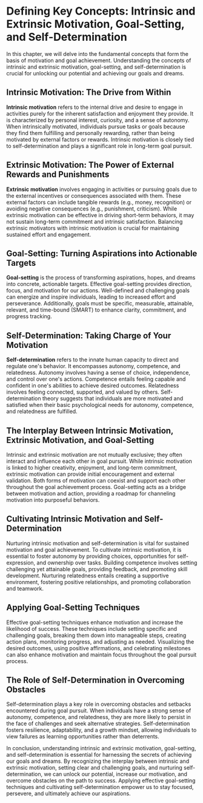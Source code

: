 Defining Key Concepts: Intrinsic and Extrinsic Motivation, Goal-Setting, and Self-Determination
==========================================================================================================

In this chapter, we will delve into the fundamental concepts that form the basis of motivation and goal achievement. Understanding the concepts of intrinsic and extrinsic motivation, goal-setting, and self-determination is crucial for unlocking our potential and achieving our goals and dreams.

Intrinsic Motivation: The Drive from Within
-------------------------------------------

**Intrinsic motivation** refers to the internal drive and desire to engage in activities purely for the inherent satisfaction and enjoyment they provide. It is characterized by personal interest, curiosity, and a sense of autonomy. When intrinsically motivated, individuals pursue tasks or goals because they find them fulfilling and personally rewarding, rather than being motivated by external factors or rewards. Intrinsic motivation is closely tied to self-determination and plays a significant role in long-term goal pursuit.

Extrinsic Motivation: The Power of External Rewards and Punishments
-------------------------------------------------------------------

**Extrinsic motivation** involves engaging in activities or pursuing goals due to the external incentives or consequences associated with them. These external factors can include tangible rewards (e.g., money, recognition) or avoiding negative consequences (e.g., punishment, criticism). While extrinsic motivation can be effective in driving short-term behaviors, it may not sustain long-term commitment and intrinsic satisfaction. Balancing extrinsic motivators with intrinsic motivation is crucial for maintaining sustained effort and engagement.

Goal-Setting: Turning Aspirations into Actionable Targets
---------------------------------------------------------

**Goal-setting** is the process of transforming aspirations, hopes, and dreams into concrete, actionable targets. Effective goal-setting provides direction, focus, and motivation for our actions. Well-defined and challenging goals can energize and inspire individuals, leading to increased effort and perseverance. Additionally, goals must be specific, measurable, attainable, relevant, and time-bound (SMART) to enhance clarity, commitment, and progress tracking.

Self-Determination: Taking Charge of Your Motivation
----------------------------------------------------

**Self-determination** refers to the innate human capacity to direct and regulate one's behavior. It encompasses autonomy, competence, and relatedness. Autonomy involves having a sense of choice, independence, and control over one's actions. Competence entails feeling capable and confident in one's abilities to achieve desired outcomes. Relatedness involves feeling connected, supported, and valued by others. Self-determination theory suggests that individuals are more motivated and satisfied when their basic psychological needs for autonomy, competence, and relatedness are fulfilled.

The Interplay Between Intrinsic Motivation, Extrinsic Motivation, and Goal-Setting
----------------------------------------------------------------------------------

Intrinsic and extrinsic motivation are not mutually exclusive; they often interact and influence each other in goal pursuit. While intrinsic motivation is linked to higher creativity, enjoyment, and long-term commitment, extrinsic motivation can provide initial encouragement and external validation. Both forms of motivation can coexist and support each other throughout the goal achievement process. Goal-setting acts as a bridge between motivation and action, providing a roadmap for channeling motivation into purposeful behaviors.

Cultivating Intrinsic Motivation and Self-Determination
-------------------------------------------------------

Nurturing intrinsic motivation and self-determination is vital for sustained motivation and goal achievement. To cultivate intrinsic motivation, it is essential to foster autonomy by providing choices, opportunities for self-expression, and ownership over tasks. Building competence involves setting challenging yet attainable goals, providing feedback, and promoting skill development. Nurturing relatedness entails creating a supportive environment, fostering positive relationships, and promoting collaboration and teamwork.

Applying Goal-Setting Techniques
--------------------------------

Effective goal-setting techniques enhance motivation and increase the likelihood of success. These techniques include setting specific and challenging goals, breaking them down into manageable steps, creating action plans, monitoring progress, and adjusting as needed. Visualizing the desired outcomes, using positive affirmations, and celebrating milestones can also enhance motivation and maintain focus throughout the goal pursuit process.

The Role of Self-Determination in Overcoming Obstacles
------------------------------------------------------

Self-determination plays a key role in overcoming obstacles and setbacks encountered during goal pursuit. When individuals have a strong sense of autonomy, competence, and relatedness, they are more likely to persist in the face of challenges and seek alternative strategies. Self-determination fosters resilience, adaptability, and a growth mindset, allowing individuals to view failures as learning opportunities rather than deterrents.

In conclusion, understanding intrinsic and extrinsic motivation, goal-setting, and self-determination is essential for harnessing the secrets of achieving our goals and dreams. By recognizing the interplay between intrinsic and extrinsic motivation, setting clear and challenging goals, and nurturing self-determination, we can unlock our potential, increase our motivation, and overcome obstacles on the path to success. Applying effective goal-setting techniques and cultivating self-determination empower us to stay focused, persevere, and ultimately achieve our aspirations.
